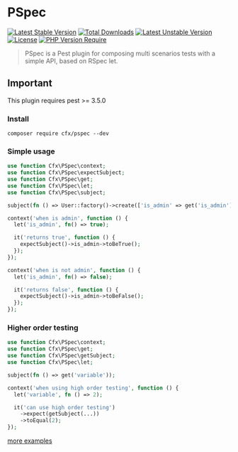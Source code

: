 # PSpec

[![Latest Stable Version](http://poser.pugx.org/cfx/pspec/v)](https://packagist.org/packages/cfx/pspec) [![Total Downloads](http://poser.pugx.org/cfx/pspec/downloads)](https://packagist.org/packages/cfx/pspec) [![Latest Unstable Version](http://poser.pugx.org/cfx/pspec/v/unstable)](https://packagist.org/packages/cfx/pspec) [![License](http://poser.pugx.org/cfx/pspec/license)](https://packagist.org/packages/cfx/pspec) [![PHP Version Require](http://poser.pugx.org/cfx/pspec/require/php)](https://packagist.org/packages/cfx/pspec)

> PSpec is a Pest plugin for composing multi scenarios tests with a simple API, based on RSpec let.

## Important

This plugin requires pest >= 3.5.0

### Install

```shell
composer require cfx/pspec --dev
```

### Simple usage

```php
use function Cfx\PSpec\context;
use function Cfx\PSpec\expectSubject;
use function Cfx\PSpec\get;
use function Cfx\PSpec\let;
use function Cfx\PSpec\subject;

subject(fn () => User::factory()->create(['is_admin' => get('is_admin')]));

context('when is admin', function () {
  let('is_admin', fn() => true);

  it('returns true', function () {
    expectSubject()->is_admin->toBeTrue();
  });
});

context('when is not admin', function () {
  let('is_admin', fn() => false);

  it('returns false', function () {
    expectSubject()->is_admin->toBeFalse();
  });
});
```

### Higher order testing

```php
use function Cfx\PSpec\context;
use function Cfx\PSpec\get;
use function Cfx\PSpec\getSubject;
use function Cfx\PSpec\let;

subject(fn () => get('variable'));

context('when using high order testing', function () {
  let('variable', fn () => 2);

  it('can use high order testing')
    ->expect(getSubject(...))
    ->toEqual(2);
});
```

[more examples](https://github.com/coderfoxbrasil/cfx-pspec/blob/master/tests/Example.php)
